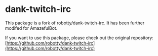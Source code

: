 # dank-twitch-irc

This package is a fork of robotty/dank-twitch-irc. It has been further modifed for AmazefulBot.

If you want to use this package, please check out the original repository: [https://github.com/robotty/dank-twitch-irc](https://github.com/robotty/dank-twitch-irc)
